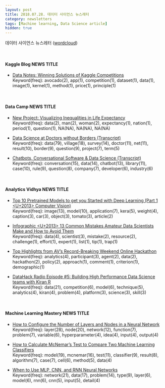 ```yaml
---
layout: post
title: 2018.07.28. 데이터 사이언스 뉴스레터
category: newsletters
tags: [Machine learning, Data Science article]
hidden: true
---
```


데이터 사이언스 뉴스레터 ([wordcloud](https://raw.githubusercontent.com/2econsulting/2econsulting.github.io/master/data/newsletter/output/report/wordcloud_20180728.png))

<br>

#### Kaggle Blog NEWS TITLE

* [Data Notes: Winning Solutions of Kaggle Competitions](http://blog.kaggle.com/2018/07/26/data-notes-winning-solutions-of-kaggle-competitions/)
<br>Keyword(freq): avocado(2), app(1), competition(1), dataset(1), data(1), image(1), kernel(1), method(1), price(1), principle(1)

<br>

#### Data Camp NEWS TITLE

* [New Project: Visualizing Inequalities in Life Expectancy](https://www.datacamp.com/community/blog/project-visualizing-inequalities-life-expectancy)
<br>Keyword(freq): data(2), man(2), woman(2), expectancy(1), nation(1), period(1), question(1), NA(NA), NA(NA), NA(NA)

* [Data Science at Doctors without Borders (Transcript)](https://www.datacamp.com/community/blog/data-science-doctors-without-borders)
<br>Keyword(freq): data(79), village(18), survey(14), doctor(11), net(11), result(10), border(9), question(9), project(7), term(5)

* [Chatbots, Conversational Software & Data Science (Transcript)](https://www.datacamp.com/community/blog/chatbots-conversational-software-data-science)
<br>Keyword(freq): conversation(15), data(14), chatbot(13), library(11), case(10), rule(9), question(8), company(7), developer(6), industry(6)

<br>

#### Analytics Vidhya NEWS TITLE

* [Top 10 Pretrained Models to get you Started with Deep Learning (Part 1 <U+2013> Computer Vision)](https://www.analyticsvidhya.com/blog/2018/07/top-10-pretrained-models-get-started-deep-learning-part-1-computer-vision/)
<br>Keyword(freq): image(13), model(10), application(7), kera(5), weight(4), caption(3), car(3), object(3), tomato(3), article(2)

* [Infographic <U+2013> 13 Common Mistakes Amateur Data Scientists Make and How to Avoid Them](https://www.analyticsvidhya.com/blog/2018/07/infographic-common-mistakes-amateur-data-scientists-make-how-avoid-them/)
<br>Keyword(freq): data(4), scientist(3), mistake(2), resource(2), challenge(1), effort(1), expert(1), list(1), tip(1), trap(1)

* [Top Highlights from AV’s Record-Breaking Weekend Online Hackathon](https://www.analyticsvidhya.com/blog/2018/07/top-highlights-from-avs-record-breaking-weekend-online-hackathon/)
<br>Keyword(freq): analytics(4), participant(3), agent(2), data(2), hackathon(2), policy(2), approach(1), comment(1), criterion(1), demographic(1)

* [DataHack Radio Episode #5: Building High Performance Data Science teams with Kiran R](https://www.analyticsvidhya.com/blog/2018/07/datahack-radio-building-data-science-teams-kiran-r/)
<br>Keyword(freq): data(21), competition(6), model(6), technique(5), analytics(4), kiran(4), problem(4), platform(3), science(3), skill(3)

<br>

#### Machine Learning Mastery NEWS TITLE

* [How to Configure the Number of Layers and Nodes in a Neural Network](https://machinelearningmastery.com/how-to-configure-the-number-of-layers-and-nodes-in-a-neural-network/)
<br>Keyword(freq): layer(28), node(20), network(12), function(7), problem(7), variable(6), hyperparameter(4), idea(4), input(4), output(4)

* [How to Calculate McNemar’s Test to Compare Two Machine Learning Classifiers](https://machinelearningmastery.com/mcnemars-test-for-machine-learning/)
<br>Keyword(freq): model(19), mcnemar(16), test(11), classifier(9), result(8), algorithm(7), case(7), cell(6), method(5), data(4)

* [When to Use MLP, CNN, and RNN Neural Networks](https://machinelearningmastery.com/when-to-use-mlp-cnn-and-rnn-neural-networks/)
<br>Keyword(freq): network(21), data(17), problem(14), type(9), layer(6), model(6), rnn(6), cnn(5), input(5), detail(4)

<br>

